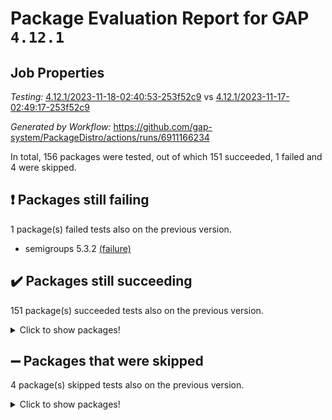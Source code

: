 # Package Evaluation Report for GAP `4.12.1`

## Job Properties

*Testing:* [4.12.1/2023-11-18-02:40:53-253f52c9](https://github.com/gap-system/PackageDistro/blob/data/reports/4.12.1/2023-11-18-02:40:53-253f52c9) vs [4.12.1/2023-11-17-02:49:17-253f52c9](https://github.com/gap-system/PackageDistro/blob/data/reports/4.12.1/2023-11-17-02:49:17-253f52c9)

*Generated by Workflow:* https://github.com/gap-system/PackageDistro/actions/runs/6911166234

In total, 156 packages were tested, out of which 151 succeeded, 1 failed and 4 were skipped.

## :exclamation: Packages still failing

1 package(s) failed tests also on the previous version.
- semigroups 5.3.2 [(failure)](https://github.com/gap-system/PackageDistro/actions/runs/6911166234/job/18805572173)

## :heavy_check_mark: Packages still succeeding

151 package(s) succeeded tests also on the previous version.
<details><summary>Click to show packages!</summary>

- 4ti2interface 2023.02-04 [(success)](https://github.com/gap-system/PackageDistro/actions/runs/6911166234/job/18805557552)
- ace 5.6.2 [(success)](https://github.com/gap-system/PackageDistro/actions/runs/6911166234/job/18805557648)
- aclib 1.3.2 [(success)](https://github.com/gap-system/PackageDistro/actions/runs/6911166234/job/18805557741)
- agt 0.3.1 [(success)](https://github.com/gap-system/PackageDistro/actions/runs/6911166234/job/18805557838)
- alnuth 3.2.1 [(success)](https://github.com/gap-system/PackageDistro/actions/runs/6911166234/job/18805557930)
- anupq 3.3.0 [(success)](https://github.com/gap-system/PackageDistro/actions/runs/6911166234/job/18805558015)
- atlasrep 2.1.7 [(success)](https://github.com/gap-system/PackageDistro/actions/runs/6911166234/job/18805558099)
- autodoc 2023.06.19 [(success)](https://github.com/gap-system/PackageDistro/actions/runs/6911166234/job/18805559048)
- automata 1.15 [(success)](https://github.com/gap-system/PackageDistro/actions/runs/6911166234/job/18805559232)
- automgrp 1.3.2 [(success)](https://github.com/gap-system/PackageDistro/actions/runs/6911166234/job/18805559394)
- autpgrp 1.11 [(success)](https://github.com/gap-system/PackageDistro/actions/runs/6911166234/job/18805560016)
- cap 2023.10-07 [(success)](https://github.com/gap-system/PackageDistro/actions/runs/6911166234/job/18805561084)
- caratinterface 2.3.5 [(success)](https://github.com/gap-system/PackageDistro/actions/runs/6911166234/job/18805562340)
- cddinterface 2022.11.01 [(success)](https://github.com/gap-system/PackageDistro/actions/runs/6911166234/job/18805562466)
- circle 1.6.6 [(success)](https://github.com/gap-system/PackageDistro/actions/runs/6911166234/job/18805562585)
- classicpres 1.22 [(success)](https://github.com/gap-system/PackageDistro/actions/runs/6911166234/job/18805562737)
- cohomolo 1.6.11 [(success)](https://github.com/gap-system/PackageDistro/actions/runs/6911166234/job/18805562882)
- congruence 1.2.5 [(success)](https://github.com/gap-system/PackageDistro/actions/runs/6911166234/job/18805562990)
- corelg 1.56 [(success)](https://github.com/gap-system/PackageDistro/actions/runs/6911166234/job/18805563093)
- crime 1.6 [(success)](https://github.com/gap-system/PackageDistro/actions/runs/6911166234/job/18805563212)
- crisp 1.4.6 [(success)](https://github.com/gap-system/PackageDistro/actions/runs/6911166234/job/18805563313)
- crypting 0.10.4 [(success)](https://github.com/gap-system/PackageDistro/actions/runs/6911166234/job/18805563400)
- cryst 4.1.26 [(success)](https://github.com/gap-system/PackageDistro/actions/runs/6911166234/job/18805563488)
- crystcat 1.1.10 [(success)](https://github.com/gap-system/PackageDistro/actions/runs/6911166234/job/18805563583)
- ctbllib 1.3.6 [(success)](https://github.com/gap-system/PackageDistro/actions/runs/6911166234/job/18805563690)
- cubefree 1.19 [(success)](https://github.com/gap-system/PackageDistro/actions/runs/6911166234/job/18805563796)
- curlinterface 2.3.2 [(success)](https://github.com/gap-system/PackageDistro/actions/runs/6911166234/job/18805563900)
- cvec 2.8.1 [(success)](https://github.com/gap-system/PackageDistro/actions/runs/6911166234/job/18805563984)
- datastructures 0.3.0 [(success)](https://github.com/gap-system/PackageDistro/actions/runs/6911166234/job/18805564063)
- deepthought 1.0.6 [(success)](https://github.com/gap-system/PackageDistro/actions/runs/6911166234/job/18805564127)
- design 1.8 [(success)](https://github.com/gap-system/PackageDistro/actions/runs/6911166234/job/18805564210)
- difsets 2.3.1 [(success)](https://github.com/gap-system/PackageDistro/actions/runs/6911166234/job/18805564287)
- digraphs 1.6.3 [(success)](https://github.com/gap-system/PackageDistro/actions/runs/6911166234/job/18805564379)
- edim 1.3.7 [(success)](https://github.com/gap-system/PackageDistro/actions/runs/6911166234/job/18805564466)
- example 4.3.4 [(success)](https://github.com/gap-system/PackageDistro/actions/runs/6911166234/job/18805564554)
- examplesforhomalg 2023.10-01 [(success)](https://github.com/gap-system/PackageDistro/actions/runs/6911166234/job/18805564653)
- factint 1.6.3 [(success)](https://github.com/gap-system/PackageDistro/actions/runs/6911166234/job/18805564739)
- ferret 1.0.9 [(success)](https://github.com/gap-system/PackageDistro/actions/runs/6911166234/job/18805564813)
- fga 1.5.0 [(success)](https://github.com/gap-system/PackageDistro/actions/runs/6911166234/job/18805564890)
- fining 1.5.6 [(success)](https://github.com/gap-system/PackageDistro/actions/runs/6911166234/job/18805564959)
- float 1.0.3 [(success)](https://github.com/gap-system/PackageDistro/actions/runs/6911166234/job/18805565089)
- format 1.4.3 [(success)](https://github.com/gap-system/PackageDistro/actions/runs/6911166234/job/18805565216)
- forms 1.2.9 [(success)](https://github.com/gap-system/PackageDistro/actions/runs/6911166234/job/18805565292)
- fplsa 1.2.6 [(success)](https://github.com/gap-system/PackageDistro/actions/runs/6911166234/job/18805565366)
- fr 2.4.12 [(success)](https://github.com/gap-system/PackageDistro/actions/runs/6911166234/job/18805565442)
- francy 2.0.3 [(success)](https://github.com/gap-system/PackageDistro/actions/runs/6911166234/job/18805565525)
- fwtree 1.3 [(success)](https://github.com/gap-system/PackageDistro/actions/runs/6911166234/job/18805565607)
- gapdoc 1.6.6 [(success)](https://github.com/gap-system/PackageDistro/actions/runs/6911166234/job/18805565678)
- gauss 2023.02-04 [(success)](https://github.com/gap-system/PackageDistro/actions/runs/6911166234/job/18805565747)
- gaussforhomalg 2023.10-01 [(success)](https://github.com/gap-system/PackageDistro/actions/runs/6911166234/job/18805565822)
- gbnp 1.0.5 [(success)](https://github.com/gap-system/PackageDistro/actions/runs/6911166234/job/18805565904)
- generalizedmorphismsforcap 2023.08-02 [(success)](https://github.com/gap-system/PackageDistro/actions/runs/6911166234/job/18805565971)
- genss 1.6.8 [(success)](https://github.com/gap-system/PackageDistro/actions/runs/6911166234/job/18805566037)
- gradedmodules 2023.09-01 [(success)](https://github.com/gap-system/PackageDistro/actions/runs/6911166234/job/18805566096)
- gradedringforhomalg 2023.08-01 [(success)](https://github.com/gap-system/PackageDistro/actions/runs/6911166234/job/18805566162)
- grape 4.9.0 [(success)](https://github.com/gap-system/PackageDistro/actions/runs/6911166234/job/18805566238)
- groupoids 1.73 [(success)](https://github.com/gap-system/PackageDistro/actions/runs/6911166234/job/18805566315)
- grpconst 2.6.4 [(success)](https://github.com/gap-system/PackageDistro/actions/runs/6911166234/job/18805566378)
- guarana 0.96.3 [(success)](https://github.com/gap-system/PackageDistro/actions/runs/6911166234/job/18805566445)
- guava 3.18 [(success)](https://github.com/gap-system/PackageDistro/actions/runs/6911166234/job/18805566505)
- hap 1.60 [(success)](https://github.com/gap-system/PackageDistro/actions/runs/6911166234/job/18805566555)
- hapcryst 0.1.15 [(success)](https://github.com/gap-system/PackageDistro/actions/runs/6911166234/job/18805566617)
- hecke 1.5.3 [(success)](https://github.com/gap-system/PackageDistro/actions/runs/6911166234/job/18805566684)
- help 3.5 [(success)](https://github.com/gap-system/PackageDistro/actions/runs/6911166234/job/18805566742)
- homalg 2023.10-01 [(success)](https://github.com/gap-system/PackageDistro/actions/runs/6911166234/job/18805566830)
- homalgtocas 2023.08-01 [(success)](https://github.com/gap-system/PackageDistro/actions/runs/6911166234/job/18805566905)
- idrel 2.45 [(success)](https://github.com/gap-system/PackageDistro/actions/runs/6911166234/job/18805566980)
- images 1.3.1 [(success)](https://github.com/gap-system/PackageDistro/actions/runs/6911166234/job/18805567042)
- intpic 0.3.0 [(success)](https://github.com/gap-system/PackageDistro/actions/runs/6911166234/job/18805567109)
- io 4.8.2 [(success)](https://github.com/gap-system/PackageDistro/actions/runs/6911166234/job/18805567179)
- io_forhomalg 2023.02-04 [(success)](https://github.com/gap-system/PackageDistro/actions/runs/6911166234/job/18805567267)
- irredsol 1.4.4 [(success)](https://github.com/gap-system/PackageDistro/actions/runs/6911166234/job/18805567338)
- json 2.1.1 [(success)](https://github.com/gap-system/PackageDistro/actions/runs/6911166234/job/18805567418)
- jupyterkernel 1.5.0 [(success)](https://github.com/gap-system/PackageDistro/actions/runs/6911166234/job/18805567499)
- jupyterviz 1.5.6 [(success)](https://github.com/gap-system/PackageDistro/actions/runs/6911166234/job/18805567588)
- kan 1.36 [(success)](https://github.com/gap-system/PackageDistro/actions/runs/6911166234/job/18805567691)
- kbmag 1.5.11 [(success)](https://github.com/gap-system/PackageDistro/actions/runs/6911166234/job/18805567761)
- laguna 3.9.6 [(success)](https://github.com/gap-system/PackageDistro/actions/runs/6911166234/job/18805567830)
- liealgdb 2.2.1 [(success)](https://github.com/gap-system/PackageDistro/actions/runs/6911166234/job/18805567912)
- liepring 2.8 [(success)](https://github.com/gap-system/PackageDistro/actions/runs/6911166234/job/18805567990)
- liering 2.4.2 [(success)](https://github.com/gap-system/PackageDistro/actions/runs/6911166234/job/18805568054)
- linearalgebraforcap 2023.10-04 [(success)](https://github.com/gap-system/PackageDistro/actions/runs/6911166234/job/18805568129)
- localizeringforhomalg 2023.10-01 [(success)](https://github.com/gap-system/PackageDistro/actions/runs/6911166234/job/18805568203)
- loops 3.4.3 [(success)](https://github.com/gap-system/PackageDistro/actions/runs/6911166234/job/18805568270)
- lpres 1.0.3 [(success)](https://github.com/gap-system/PackageDistro/actions/runs/6911166234/job/18805568349)
- majoranaalgebras 1.5.1 [(success)](https://github.com/gap-system/PackageDistro/actions/runs/6911166234/job/18805568424)
- mapclass 1.4.6 [(success)](https://github.com/gap-system/PackageDistro/actions/runs/6911166234/job/18805568498)
- matgrp 0.70 [(success)](https://github.com/gap-system/PackageDistro/actions/runs/6911166234/job/18805568577)
- matricesforhomalg 2023.11-01 [(success)](https://github.com/gap-system/PackageDistro/actions/runs/6911166234/job/18805568661)
- modisom 2.5.4 [(success)](https://github.com/gap-system/PackageDistro/actions/runs/6911166234/job/18805568751)
- modulepresentationsforcap 2023.10-01 [(success)](https://github.com/gap-system/PackageDistro/actions/runs/6911166234/job/18805568833)
- modules 2023.10-01 [(success)](https://github.com/gap-system/PackageDistro/actions/runs/6911166234/job/18805568913)
- monoidalcategories 2023.10-01 [(success)](https://github.com/gap-system/PackageDistro/actions/runs/6911166234/job/18805569000)
- nconvex 2022.09-01 [(success)](https://github.com/gap-system/PackageDistro/actions/runs/6911166234/job/18805569086)
- nilmat 1.4.2 [(success)](https://github.com/gap-system/PackageDistro/actions/runs/6911166234/job/18805569180)
- nock 1.5 [(success)](https://github.com/gap-system/PackageDistro/actions/runs/6911166234/job/18805569277)
- normalizinterface 1.3.6 [(success)](https://github.com/gap-system/PackageDistro/actions/runs/6911166234/job/18805569378)
- nq 2.5.10 [(success)](https://github.com/gap-system/PackageDistro/actions/runs/6911166234/job/18805569506)
- numericalsgps 1.3.1 [(success)](https://github.com/gap-system/PackageDistro/actions/runs/6911166234/job/18805569588)
- openmath 11.5.3 [(success)](https://github.com/gap-system/PackageDistro/actions/runs/6911166234/job/18805569689)
- orb 4.9.0 [(success)](https://github.com/gap-system/PackageDistro/actions/runs/6911166234/job/18805569874)
- packagemanager 1.4.1 [(success)](https://github.com/gap-system/PackageDistro/actions/runs/6911166234/job/18805570025)
- patternclass 2.4.3 [(success)](https://github.com/gap-system/PackageDistro/actions/runs/6911166234/job/18805570129)
- permut 2.0.4 [(success)](https://github.com/gap-system/PackageDistro/actions/runs/6911166234/job/18805570261)
- polenta 1.3.10 [(success)](https://github.com/gap-system/PackageDistro/actions/runs/6911166234/job/18805570367)
- polymaking 0.8.7 [(success)](https://github.com/gap-system/PackageDistro/actions/runs/6911166234/job/18805570464)
- primgrp 3.4.4 [(success)](https://github.com/gap-system/PackageDistro/actions/runs/6911166234/job/18805570582)
- profiling 2.5.4 [(success)](https://github.com/gap-system/PackageDistro/actions/runs/6911166234/job/18805570705)
- qpa 1.34 [(success)](https://github.com/gap-system/PackageDistro/actions/runs/6911166234/job/18805570819)
- quagroup 1.8.3 [(success)](https://github.com/gap-system/PackageDistro/actions/runs/6911166234/job/18805570925)
- radiroot 2.9 [(success)](https://github.com/gap-system/PackageDistro/actions/runs/6911166234/job/18805571051)
- rcwa 4.7.1 [(success)](https://github.com/gap-system/PackageDistro/actions/runs/6911166234/job/18805571180)
- rds 1.8 [(success)](https://github.com/gap-system/PackageDistro/actions/runs/6911166234/job/18805571302)
- recog 1.4.2 [(success)](https://github.com/gap-system/PackageDistro/actions/runs/6911166234/job/18805571419)
- repndecomp 1.3.0 [(success)](https://github.com/gap-system/PackageDistro/actions/runs/6911166234/job/18805571554)
- repsn 3.1.1 [(success)](https://github.com/gap-system/PackageDistro/actions/runs/6911166234/job/18805571659)
- resclasses 4.7.3 [(success)](https://github.com/gap-system/PackageDistro/actions/runs/6911166234/job/18805571776)
- ringsforhomalg 2023.11-02 [(success)](https://github.com/gap-system/PackageDistro/actions/runs/6911166234/job/18805571896)
- sco 2023.08-01 [(success)](https://github.com/gap-system/PackageDistro/actions/runs/6911166234/job/18805571990)
- scscp 2.4.1 [(success)](https://github.com/gap-system/PackageDistro/actions/runs/6911166234/job/18805572064)
- sglppow 2.3 [(success)](https://github.com/gap-system/PackageDistro/actions/runs/6911166234/job/18805572446)
- sgpviz 0.999.5 [(success)](https://github.com/gap-system/PackageDistro/actions/runs/6911166234/job/18805572539)
- simpcomp 2.1.14 [(success)](https://github.com/gap-system/PackageDistro/actions/runs/6911166234/job/18805572637)
- singular 2023.02.09 [(success)](https://github.com/gap-system/PackageDistro/actions/runs/6911166234/job/18805572729)
- sl2reps 1.1 [(success)](https://github.com/gap-system/PackageDistro/actions/runs/6911166234/job/18805572824)
- sla 1.5.3 [(success)](https://github.com/gap-system/PackageDistro/actions/runs/6911166234/job/18805572932)
- smallgrp 1.5.3 [(success)](https://github.com/gap-system/PackageDistro/actions/runs/6911166234/job/18805573020)
- smallsemi 0.6.13 [(success)](https://github.com/gap-system/PackageDistro/actions/runs/6911166234/job/18805573128)
- sonata 2.9.6 [(success)](https://github.com/gap-system/PackageDistro/actions/runs/6911166234/job/18805573220)
- sophus 1.27 [(success)](https://github.com/gap-system/PackageDistro/actions/runs/6911166234/job/18805573307)
- sotgrps 1.2 [(success)](https://github.com/gap-system/PackageDistro/actions/runs/6911166234/job/18805573393)
- spinsym 1.5.2 [(success)](https://github.com/gap-system/PackageDistro/actions/runs/6911166234/job/18805573464)
- standardff 1.0 [(success)](https://github.com/gap-system/PackageDistro/actions/runs/6911166234/job/18805573543)
- symbcompcc 1.3.2 [(success)](https://github.com/gap-system/PackageDistro/actions/runs/6911166234/job/18805573604)
- thelma 1.3 [(success)](https://github.com/gap-system/PackageDistro/actions/runs/6911166234/job/18805573680)
- tomlib 1.2.9 [(success)](https://github.com/gap-system/PackageDistro/actions/runs/6911166234/job/18805573754)
- toolsforhomalg 2023.10-01 [(success)](https://github.com/gap-system/PackageDistro/actions/runs/6911166234/job/18805573840)
- toric 1.9.5 [(success)](https://github.com/gap-system/PackageDistro/actions/runs/6911166234/job/18805573923)
- toricvarieties 2022.07.13 [(success)](https://github.com/gap-system/PackageDistro/actions/runs/6911166234/job/18805574012)
- transgrp 3.6.4 [(success)](https://github.com/gap-system/PackageDistro/actions/runs/6911166234/job/18805574089)
- ugaly 4.1.3 [(success)](https://github.com/gap-system/PackageDistro/actions/runs/6911166234/job/18805574155)
- unipot 1.5 [(success)](https://github.com/gap-system/PackageDistro/actions/runs/6911166234/job/18805574234)
- unitlib 4.2.0 [(success)](https://github.com/gap-system/PackageDistro/actions/runs/6911166234/job/18805574302)
- utils 0.84 [(success)](https://github.com/gap-system/PackageDistro/actions/runs/6911166234/job/18805574380)
- uuid 0.7 [(success)](https://github.com/gap-system/PackageDistro/actions/runs/6911166234/job/18805574474)
- walrus 0.9991 [(success)](https://github.com/gap-system/PackageDistro/actions/runs/6911166234/job/18805574554)
- wedderga 4.10.4 [(success)](https://github.com/gap-system/PackageDistro/actions/runs/6911166234/job/18805574639)
- xmod 2.91 [(success)](https://github.com/gap-system/PackageDistro/actions/runs/6911166234/job/18805574735)
- xmodalg 1.23 [(success)](https://github.com/gap-system/PackageDistro/actions/runs/6911166234/job/18805574816)
- yangbaxter 0.10.3 [(success)](https://github.com/gap-system/PackageDistro/actions/runs/6911166234/job/18805574881)
- zeromqinterface 0.14 [(success)](https://github.com/gap-system/PackageDistro/actions/runs/6911166234/job/18805574946)
</details>

## :heavy_minus_sign: Packages that were skipped

4 package(s) skipped tests also on the previous version.
<details><summary>Click to show packages!</summary>

- browse 1.8.21 [(skipped)](https://github.com/gap-system/PackageDistro/actions/runs/6911166234/job/18805326257)
- itc 1.5.1 [(skipped)](https://github.com/gap-system/PackageDistro/actions/runs/6911166234/job/18805326257)
- polycyclic 2.16 [(skipped)](https://github.com/gap-system/PackageDistro/actions/runs/6911166234/job/18805326257)
- xgap 4.31 [(skipped)](https://github.com/gap-system/PackageDistro/actions/runs/6911166234/job/18805326257)
</details>

